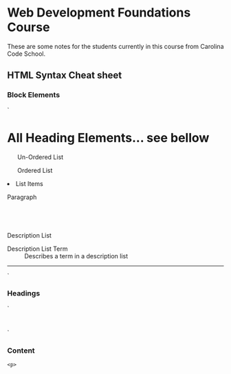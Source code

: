 # Web Development Foundations Course
These are some notes for the students currently in this course from Carolina Code School.

## HTML Syntax Cheat sheet

### Block Elements
`<div></div>
<h1>All Heading Elements... see bellow</h1>
<ul>Un-Ordered List</ul>
<ol>Ordered List</ol>
<li>List Items</li>
<p>Paragraph</p>
<header></header>
<main></main>
<footer></footer>
<nav></nav>
<blockquote></blockquote>
<section></section>
<table></table>
<dl>Description List</dl>
<dt>Description List Term</dt>
<dd>Describes a term in a description list</dd>
<hr />`

### Headings
`<h1></h1>
<h2></h2>
<h3></h3>
<h4></h4>
<h5></h5>
<h6></h6>`

### Content
`<p>`
